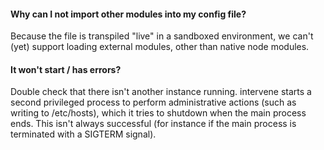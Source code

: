 #### Why can I not import other modules into my config file?

Because the file is transpiled "live" in a sandboxed environment, we can't (yet) support loading external modules, other than native node modules.

#### It won't start / has errors?

Double check that there isn't another instance running. intervene starts a second privileged process to perform administrative actions (such as writing to /etc/hosts), which it tries to shutdown when the main process ends. This isn't always successful (for instance if the main process is terminated with a SIGTERM signal).

